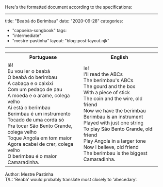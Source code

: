Here's the formatted document according to the specifications:

---
title: "Beabá do Berimbau"
date: "2020-09-28"
categories: 
  - "capoeira-songbook"
tags: 
  - "intermediate"
  - "mestre-pastinha"
layout: "blog-post-layout.njk"
---

<table class="capoeira-table">
    <tr class="header-row">
        <th>Portuguese</th>
        <th>English</th>
    </tr>
    <tr>
        <td>Iê!<br>
        Eu vou ler o beabá<br>
        O beabá do berimbau<br>
        A cabaça e o caixixi<br>
        Com um pedaço de pau<br>
        A moeda e o arame, colega velho<br>
        Aí está o berimbau<br>
        Berimbau é um instrumento<br>
        Tocado de uma corda só<br>
        Pra tocar São Bento Grande, colega velho<br>
        Toque Angola em tom maior<br>
        Agora acabei de crer, colega velho<br>
        O berimbau é o maior Camaradinha.</td>
        <td>Ie!<br>
        I'll read the ABCs<br>
        The berimbau's ABCs<br>
        The gourd and the box<br>
        With a piece of stick<br>
        The coin and the wire, old friend<br>
        Now we have the berimbau<br>
        Berimbau is an instrument<br>
        Played with just one string<br>
        To play São Bento Grande, old friend<br>
        Play Angola in a larger tone<br>
        Now I believe, old friend<br>
        The berimbau is the biggest Camaradinha.</td>
    </tr>
</table>

<figcaption>

Author: Mestre Pastinha  
T/L: 'Beabá' would probably translate most closely to 'abecedary'.

</figcaption>